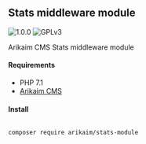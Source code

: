 ## Stats middleware module
![1.0.0](https://img.shields.io/github/release/arikaim/stats-module.svg)
![GPLv3](https://img.shields.io/badge/License-GPLv3-blue.svg)


Arikaim CMS Stats middleware module



#### Requirements 
  * PHP 7.1
  * [Arikaim CMS](https://github.com/arikaim/arikaim)



#### Install

```bash

composer require arikaim/stats-module

```
